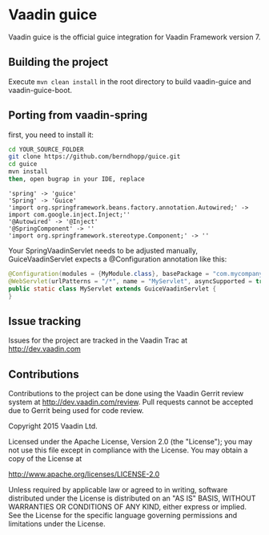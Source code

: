 Vaadin guice
======================

Vaadin guice is the official guice integration for Vaadin Framework version 7.

Building the project
----
Execute `mvn clean install` in the root directory to build vaadin-guice and vaadin-guice-boot.

Porting from vaadin-spring
----

first, you need to install it:
```bash
cd YOUR_SOURCE_FOLDER
git clone https://github.com/berndhopp/guice.git
cd guice
mvn install
then, open bugrap in your IDE, replace
```

```
'spring' -> 'guice'
'Spring' -> 'Guice'
'import org.springframework.beans.factory.annotation.Autowired;' -> import com.google.inject.Inject;''
'@Autowired' -> '@Inject'
'@SpringComponent' -> ''
'import org.springframework.stereotype.Component;' -> ''
```

Your SpringVaadinServlet needs to be adjusted manually, GuiceVaadinServlet expects a @Configuration annotation like this:

```Java
@Configuration(modules = {MyModule.class}, basePackage = "com.mycompany")
@WebServlet(urlPatterns = "/*", name = "MyServlet", asyncSupported = true)
public static class MyServlet extends GuiceVaadinServlet {
}
```

Issue tracking
----
Issues for the project are tracked in the Vaadin Trac at http://dev.vaadin.com

Contributions
----
Contributions to the project can be done using the Vaadin Gerrit review system at http://dev.vaadin.com/review. Pull requests cannot be accepted due to Gerrit being used for code review.


Copyright 2015 Vaadin Ltd.

Licensed under the Apache License, Version 2.0 (the "License"); you may not
use this file except in compliance with the License. You may obtain a copy of
the License at

http://www.apache.org/licenses/LICENSE-2.0
 
Unless required by applicable law or agreed to in writing, software
distributed under the License is distributed on an "AS IS" BASIS, WITHOUT
WARRANTIES OR CONDITIONS OF ANY KIND, either express or implied. See the
License for the specific language governing permissions and limitations under
the License.
